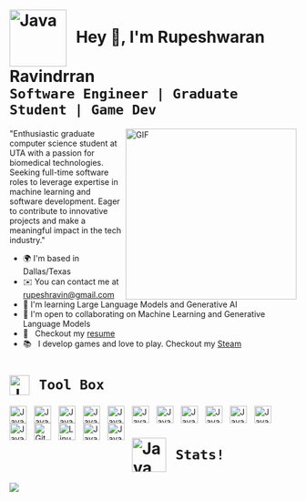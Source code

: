 # <img align="center" alt="Java" width="100px" style="padding-right:10px;" src= "https://github.com/Rupeshwaran-Ravindrran/Rupeshwaran-Ravindrran/assets/79376089/8244fded-5c57-4b91-add7-0d79fd5a6ced" /> Hey 👋, I'm Rupeshwaran Ravindrran <br /> **`Software Engineer | Graduate Student | Game Dev`** <br />

<img align="right" alt="GIF" src="https://github.com/Rupeshwaran-Ravindrran/Rupeshwaran-Ravindrran/assets/79376089/4f8ab40d-7b85-4c05-9f83-8272eab6c54e" width="300px"/>

"Enthusiastic graduate computer science student at UTA with a passion for biomedical technologies. Seeking full-time software roles to leverage expertise in machine learning and software development. Eager to contribute to innovative projects and make a meaningful impact in the tech industry."

* 🌍  I'm based in Dallas/Texas
* ✉️  You can contact me at [rupeshravin@gmail.com](mailto:rupeshravin@gmail.com)
* 🧠  I'm learning Large Language Models and Generative AI
* 🤝  I'm open to collaborating on Machine Learning and Generative Language Models
* 📝 &nbsp; Checkout my [resume](https://drive.google.com/file/d/1bHfdYTef88TwxWWQ7UA8q3amF9xGRLRF/view?usp=sharing)
* 📚 &nbsp; I develop games and love to play. Checkout my [Steam](https://s.team/p/qkn-dfdp/qnmhftpq)


# <img align="center" alt="Java" width="35px" style="padding-right:10px;" src="https://github.com/Rupeshwaran-Ravindrran/Rupeshwaran-Ravindrran/assets/79376089/7b734142-af85-429d-bbdd-3a990e7a45fa" /> **`Tool Box`**
<img align="left" alt="Java" width="30px" style="padding-right:10px;" src="https://cdn.jsdelivr.net/gh/devicons/devicon@latest/icons/python/python-plain.svg" />
<img align="left" alt="Java" width="30px" style="padding-right:10px;" src="https://cdn.jsdelivr.net/gh/devicons/devicon@latest/icons/csharp/csharp-original.svg" />
<img align="left" alt="Java" width="30px" style="padding-right:10px;" src="https://cdn.jsdelivr.net/gh/devicons/devicon@latest/icons/cplusplus/cplusplus-original.svg" />
<img align="left" alt="Java" width="30px" style="padding-right:10px;" src="https://cdn.jsdelivr.net/gh/devicons/devicon@latest/icons/javascript/javascript-original.svg" />
<img align="left" alt="Java" width="30px" style="padding-right:10px;" src="https://cdn.jsdelivr.net/gh/devicons/devicon@latest/icons/r/r-original.svg" />
<img align="left" alt="Java" width="30px" style="padding-right:10px;" src="https://cdn.jsdelivr.net/gh/devicons/devicon@latest/icons/keras/keras-original.svg" />
<img align="left" alt="Java" width="30px" style="padding-right:10px;" src="https://cdn.jsdelivr.net/gh/devicons/devicon@latest/icons/numpy/numpy-plain.svg" />
<img align="left" alt="Java" width="30px" style="padding-right:10px;" src="https://cdn.jsdelivr.net/gh/devicons/devicon@latest/icons/tensorflow/tensorflow-original.svg" />
<img align="left" alt="Java" width="30px" style="padding-right:10px;" src="https://cdn.jsdelivr.net/gh/devicons/devicon@latest/icons/docker/docker-original-wordmark.svg" />
<img align="left" alt="Java" width="30px" style="padding-right:10px;" src="https://cdn.jsdelivr.net/gh/devicons/devicon@latest/icons/androidstudio/androidstudio-original.svg" />
<img align="left" alt="Java" width="30px" style="padding-right:10px;" src="https://cdn.jsdelivr.net/gh/devicons/devicon@latest/icons/amazonwebservices/amazonwebservices-plain-wordmark.svg" />
<img align="left" alt="Java" width="30px" style="padding-right:10px;" src="https://cdn.jsdelivr.net/gh/devicons/devicon@latest/icons/firebase/firebase-original.svg" />
<img align="left" alt="Git" width="30px" style="padding-right:10px;" src="https://cdn.jsdelivr.net/gh/devicons/devicon/icons/git/git-original.svg" />
<img align="left" alt="Linux" width="30px" style="padding-right:10px;" src="https://cdn.jsdelivr.net/gh/devicons/devicon/icons/linux/linux-original.svg" />
<img align="left" alt="Java" width="30px" style="padding-right:10px;" src="https://cdn.jsdelivr.net/gh/devicons/devicon@latest/icons/unity/unity-original.svg" />
<img align="left" alt="Java" width="30px" style="padding-right:10px;" src="https://cdn.jsdelivr.net/gh/devicons/devicon@latest/icons/blender/blender-original.svg" />
<br />

#  <img align="center" alt="Java" width="60px" style="padding-right:10px;" src= "https://github.com/Rupeshwaran-Ravindrran/Rupeshwaran-Ravindrran/assets/79376089/6b9f682b-4981-404f-82a5-5a0996d53452"/> **`Stats!`**


![](https://github-readme-streak-stats.herokuapp.com/?user=Rupeshwaran-Ravindrran&theme=swift&hide_border=false)<br/>

#
